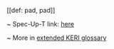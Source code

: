 [[def: pad, pad]]

~ Spec-Up-T link: <a href='https://weboftrust.github.io/WOT-terms/docs/glossary/pad'>here</a>

~ More in <a href="https://weboftrust.github.io/WOT-terms/docs/glossary/pad">extended KERI glossary</a>
